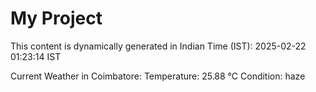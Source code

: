 # My Project

This content is dynamically generated in Indian Time (IST): 2025-02-22 01:23:14 IST


Current Weather in Coimbatore:
Temperature: 25.88 °C
Condition: haze
